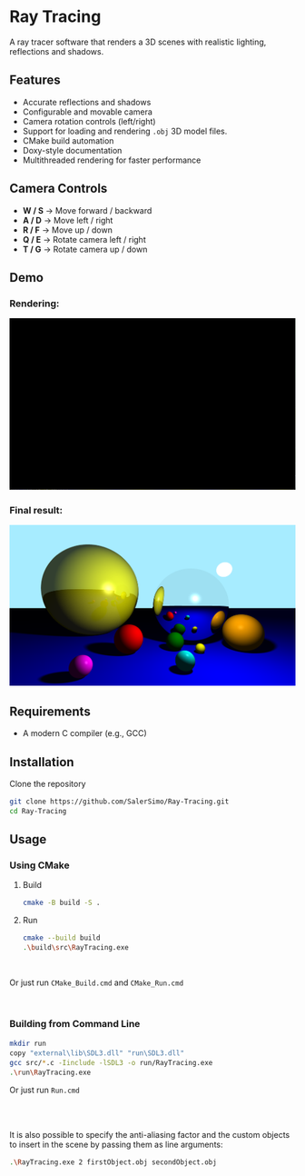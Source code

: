 # Ray Tracing

A ray tracer software that renders a 3D scenes with realistic lighting, reflections and shadows.

## Features
- Accurate reflections and shadows
- Configurable and movable camera
- Camera rotation controls (left/right)
- Support for loading and rendering `.obj` 3D model files.
- CMake build automation
- Doxy-style documentation
- Multithreaded rendering for faster performance

## Camera Controls
- **W / S** → Move forward / backward
- **A / D** → Move left / right
- **R / F** → Move up / down
- **Q / E** → Rotate camera left / right
- **T / G** → Rotate camera up / down

## Demo
### Rendering:
![demo-gif](./assets/demo-gif.gif)

### Final result:
![demo-img](./assets/demo-img.png)

## Requirements
- A modern C compiler (e.g., GCC)

## Installation
Clone the repository
```bash
git clone https://github.com/SalerSimo/Ray-Tracing.git
cd Ray-Tracing
```

## Usage

### Using CMake
1. Build
    ```bash
    cmake -B build -S .
    ```

2. Run
    ```bash
    cmake --build build
    .\build\src\RayTracing.exe
    ```
<br>

Or just run `CMake_Build.cmd` and `CMake_Run.cmd`

<br>

### Building from Command Line

```bash
mkdir run
copy "external\lib\SDL3.dll" "run\SDL3.dll"
gcc src/*.c -Iinclude -lSDL3 -o run/RayTracing.exe
.\run\RayTracing.exe
```

Or just run `Run.cmd`

<br><br>

It is also possible to specify the anti-aliasing factor and the custom objects to insert in the scene by passing them as line arguments:

```bash
.\RayTracing.exe 2 firstObject.obj secondObject.obj
```
